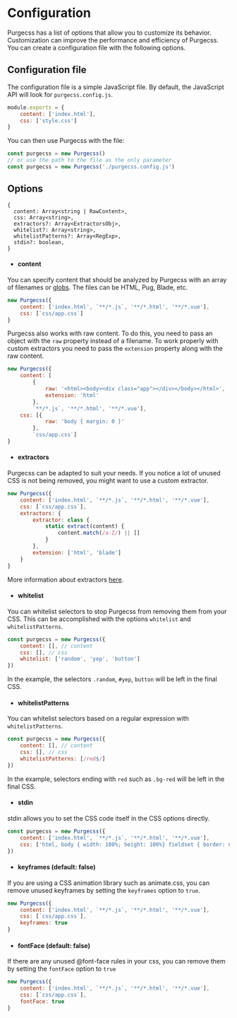 # Configuration

Purgecss has  a list of options that allow you to customize its behavior. Customization can improve the performance and efficiency of Purgecss. You can create a configuration file with the following options.

## Configuration file

The configuration file is a simple JavaScript file. By default, the JavaScript API will look for `purgecss.config.js`.

```js
module.exports = {
    content: ['index.html'],
    css: ['style.css']
}
```

You can then use Purgecss with the file:

```js
const purgecss = new Purgecss()
// or use the path to the file as the only parameter
const purgecss = new Purgecss('./purgecss.config.js')
```

## Options

```
{
  content: Array<string | RawContent>,
  css: Array<string>,
  extractors?: Array<ExtractorsObj>,
  whitelist?: Array<string>,
  whitelistPatterns?: Array<RegExp>,
  stdin?: boolean,
}
```

* #### content

You can specify content that should be analyzed by Purgecss with an array of filenames or [globs](https://github.com/isaacs/node-glob/blob/master/README.md#glob-primer). The files can be HTML, Pug, Blade, etc.

```js
new Purgecss({
    content: ['index.html', `**/*.js`, '**/*.html', '**/*.vue'],
    css: [`css/app.css`]
}
```

Purgecss also works with raw content. To do this, you need to pass an object with the `raw` property instead of a filename. To work properly with custom extractors you need to pass the `extension` property along with the raw content.


```js
new Purgecss({
    content: [
        {
            raw: '<html><body><div class="app"></div></body></html>',
            extension: 'html'
        },
        `**/*.js`, '**/*.html', '**/*.vue'],
    css: [{
            raw: 'body { margin: 0 }'
        },
        `css/app.css`]
}
```

* #### extractors

Purgecss can be adapted to suit your needs. If you notice a lot of unused CSS is not being removed, you might want to use a custom extractor.

```js
new Purgecss({
    content: ['index.html', `**/*.js`, '**/*.html', '**/*.vue'],
    css: [`css/app.css`],
    extractors: {
        extractor: class {
            static extract(content) {
                content.match(/a-Z/) || []
            }
        },
        extension: ['html', 'blade']
    }
}
```

More information about extractors [here](/extractors.md).

* #### whitelist

You can whitelist selectors to stop Purgecss from removing them from your CSS. This can be accomplished with the options `whitelist` and `whitelistPatterns`.

```js
const purgecss = new Purgecss({
    content: [], // content
    css: [], // css
    whitelist: ['random', 'yep', 'button']
})
```

In the example, the selectors `.random`, `#yep`, `button` will be left in the final CSS.

* #### whitelistPatterns

You can whitelist selectors based on a regular expression with `whitelistPatterns`.

```js
const purgecss = new Purgecss({
    content: [], // content
    css: [], // css
    whitelistPatterns: [/red$/]
})
```

In the example, selectors ending with `red` such as `.bg-red` will be left in the final CSS.

* #### stdin

stdin allows you to set the CSS code itself in the CSS options directly.

```js
const purgecss = new Purgecss({
    content: ['index.html', `**/*.js`, '**/*.html', '**/*.vue'],
    css: ['html, body { width: 100%; height: 100%} fieldset { border: none; }']
})
```

* #### keyframes \(default: false\)

If you are using a CSS animation library such as animate.css, you can remove unused keyframes by setting the `keyframes` option to `true`.

```js
new Purgecss({
    content: ['index.html', `**/*.js`, '**/*.html', '**/*.vue'],
    css: [`css/app.css`],
    keyframes: true
}
```

* #### fontFace \(default: false\)

If there are any unused @font-face rules in your css, you can remove them by setting the `fontFace` option to `true`

```js
new Purgecss({
    content: ['index.html', `**/*.js`, '**/*.html', '**/*.vue'],
    css: [`css/app.css`],
    fontFace: true
}
```


